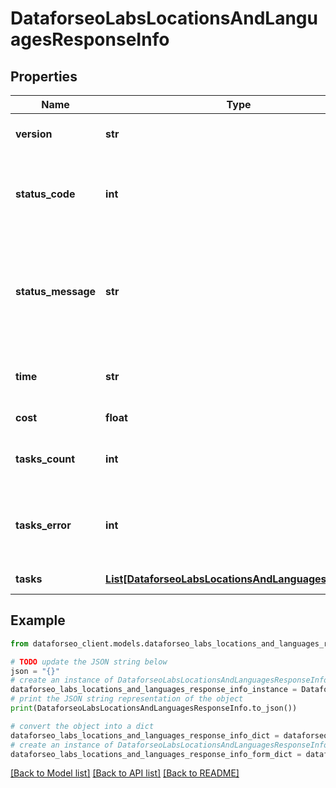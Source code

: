 # DataforseoLabsLocationsAndLanguagesResponseInfo


## Properties

Name | Type | Description | Notes
------------ | ------------- | ------------- | -------------
**version** | **str** | the current version of the API | [optional] 
**status_code** | **int** | general status code you can find the full list of the response codes here | [optional] 
**status_message** | **str** | general informational message you can find the full list of general informational messages here | [optional] 
**time** | **str** | total execution time, seconds | [optional] 
**cost** | **float** | total tasks cost, USD | [optional] 
**tasks_count** | **int** | the number of tasks in the tasks array | [optional] 
**tasks_error** | **int** | the number of tasks in the tasks array returned with an error | [optional] 
**tasks** | [**List[DataforseoLabsLocationsAndLanguagesTaskInfo]**](DataforseoLabsLocationsAndLanguagesTaskInfo.md) | array of tasks | [optional] 

## Example

```python
from dataforseo_client.models.dataforseo_labs_locations_and_languages_response_info import DataforseoLabsLocationsAndLanguagesResponseInfo

# TODO update the JSON string below
json = "{}"
# create an instance of DataforseoLabsLocationsAndLanguagesResponseInfo from a JSON string
dataforseo_labs_locations_and_languages_response_info_instance = DataforseoLabsLocationsAndLanguagesResponseInfo.from_json(json)
# print the JSON string representation of the object
print(DataforseoLabsLocationsAndLanguagesResponseInfo.to_json())

# convert the object into a dict
dataforseo_labs_locations_and_languages_response_info_dict = dataforseo_labs_locations_and_languages_response_info_instance.to_dict()
# create an instance of DataforseoLabsLocationsAndLanguagesResponseInfo from a dict
dataforseo_labs_locations_and_languages_response_info_form_dict = dataforseo_labs_locations_and_languages_response_info.from_dict(dataforseo_labs_locations_and_languages_response_info_dict)
```
[[Back to Model list]](../README.md#documentation-for-models) [[Back to API list]](../README.md#documentation-for-api-endpoints) [[Back to README]](../README.md)


